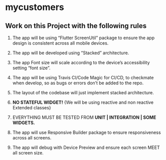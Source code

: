 # mycustomers

## Work on this Project with the following rules

1. The app will be using  “Flutter ScreenUtil” package to ensure the app design is consistent across all mobile devices.

2. The app will be developed using “Stacked” architecture.

3. The app Font size will scale according to the device’s accessibility setting “font size”.

4. The app will be using Travis CI/Code Magic for CI/CD, to checkmate when develop, so as bugs or errors don’t be added to the repo.

5. The layout of the codebase will just implement stacked architecture.

6. **NO STATEFUL WIDGET!** {We will be using reactive and non reactive Extended classes}

7. EVERYTHING MUST BE TESTED FROM  **UNIT | INTEGRATION | SOME WIDGETS.**

8. The app will use Responsive Builder package to ensure responsiveness across all screens.

9. The app will debug with Device Preview and ensure each screen MEET all screen size.
